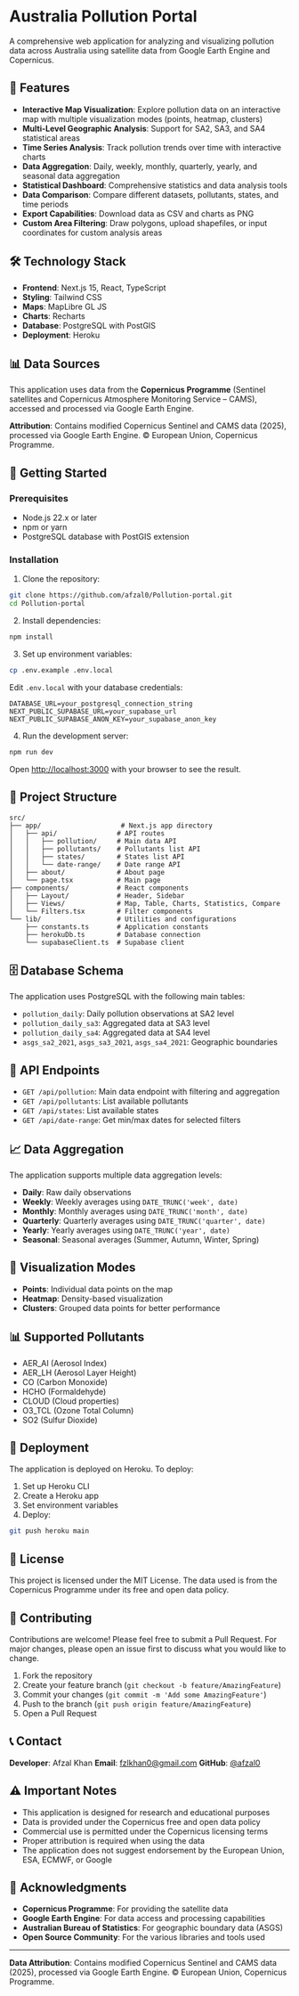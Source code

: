 # Australia Pollution Portal

A comprehensive web application for analyzing and visualizing pollution data across Australia using satellite data from Google Earth Engine and Copernicus.

## 🌟 Features

- **Interactive Map Visualization**: Explore pollution data on an interactive map with multiple visualization modes (points, heatmap, clusters)
- **Multi-Level Geographic Analysis**: Support for SA2, SA3, and SA4 statistical areas
- **Time Series Analysis**: Track pollution trends over time with interactive charts
- **Data Aggregation**: Daily, weekly, monthly, quarterly, yearly, and seasonal data aggregation
- **Statistical Dashboard**: Comprehensive statistics and data analysis tools
- **Data Comparison**: Compare different datasets, pollutants, states, and time periods
- **Export Capabilities**: Download data as CSV and charts as PNG
- **Custom Area Filtering**: Draw polygons, upload shapefiles, or input coordinates for custom analysis areas

## 🛠️ Technology Stack

- **Frontend**: Next.js 15, React, TypeScript
- **Styling**: Tailwind CSS
- **Maps**: MapLibre GL JS
- **Charts**: Recharts
- **Database**: PostgreSQL with PostGIS
- **Deployment**: Heroku

## 📊 Data Sources

This application uses data from the **Copernicus Programme** (Sentinel satellites and Copernicus Atmosphere Monitoring Service – CAMS), accessed and processed via Google Earth Engine.

**Attribution**: Contains modified Copernicus Sentinel and CAMS data (2025), processed via Google Earth Engine. © European Union, Copernicus Programme.

## 🚀 Getting Started

### Prerequisites

- Node.js 22.x or later
- npm or yarn
- PostgreSQL database with PostGIS extension

### Installation

1. Clone the repository:
```bash
git clone https://github.com/afzal0/Pollution-portal.git
cd Pollution-portal
```

2. Install dependencies:
```bash
npm install
```

3. Set up environment variables:
```bash
cp .env.example .env.local
```

Edit `.env.local` with your database credentials:
```env
DATABASE_URL=your_postgresql_connection_string
NEXT_PUBLIC_SUPABASE_URL=your_supabase_url
NEXT_PUBLIC_SUPABASE_ANON_KEY=your_supabase_anon_key
```

4. Run the development server:
```bash
npm run dev
```

Open [http://localhost:3000](http://localhost:3000) with your browser to see the result.

## 📁 Project Structure

```
src/
├── app/                    # Next.js app directory
│   ├── api/               # API routes
│   │   ├── pollution/     # Main data API
│   │   ├── pollutants/    # Pollutants list API
│   │   ├── states/        # States list API
│   │   └── date-range/    # Date range API
│   ├── about/             # About page
│   └── page.tsx           # Main page
├── components/            # React components
│   ├── Layout/            # Header, Sidebar
│   ├── Views/             # Map, Table, Charts, Statistics, Compare
│   └── Filters.tsx        # Filter components
└── lib/                   # Utilities and configurations
    ├── constants.ts       # Application constants
    ├── herokuDb.ts        # Database connection
    └── supabaseClient.ts  # Supabase client
```

## 🗄️ Database Schema

The application uses PostgreSQL with the following main tables:

- `pollution_daily`: Daily pollution observations at SA2 level
- `pollution_daily_sa3`: Aggregated data at SA3 level
- `pollution_daily_sa4`: Aggregated data at SA4 level
- `asgs_sa2_2021`, `asgs_sa3_2021`, `asgs_sa4_2021`: Geographic boundaries

## 🔧 API Endpoints

- `GET /api/pollution`: Main data endpoint with filtering and aggregation
- `GET /api/pollutants`: List available pollutants
- `GET /api/states`: List available states
- `GET /api/date-range`: Get min/max dates for selected filters

## 📈 Data Aggregation

The application supports multiple data aggregation levels:

- **Daily**: Raw daily observations
- **Weekly**: Weekly averages using `DATE_TRUNC('week', date)`
- **Monthly**: Monthly averages using `DATE_TRUNC('month', date)`
- **Quarterly**: Quarterly averages using `DATE_TRUNC('quarter', date)`
- **Yearly**: Yearly averages using `DATE_TRUNC('year', date)`
- **Seasonal**: Seasonal averages (Summer, Autumn, Winter, Spring)

## 🎨 Visualization Modes

- **Points**: Individual data points on the map
- **Heatmap**: Density-based visualization
- **Clusters**: Grouped data points for better performance

## 📊 Supported Pollutants

- AER_AI (Aerosol Index)
- AER_LH (Aerosol Layer Height)
- CO (Carbon Monoxide)
- HCHO (Formaldehyde)
- CLOUD (Cloud properties)
- O3_TCL (Ozone Total Column)
- SO2 (Sulfur Dioxide)

## 🚀 Deployment

The application is deployed on Heroku. To deploy:

1. Set up Heroku CLI
2. Create a Heroku app
3. Set environment variables
4. Deploy:
```bash
git push heroku main
```

## 📄 License

This project is licensed under the MIT License. The data used is from the Copernicus Programme under its free and open data policy.

## 🤝 Contributing

Contributions are welcome! Please feel free to submit a Pull Request. For major changes, please open an issue first to discuss what you would like to change.

1. Fork the repository
2. Create your feature branch (`git checkout -b feature/AmazingFeature`)
3. Commit your changes (`git commit -m 'Add some AmazingFeature'`)
4. Push to the branch (`git push origin feature/AmazingFeature`)
5. Open a Pull Request

## 📞 Contact

**Developer**: Afzal Khan
**Email**: fzlkhan0@gmail.com
**GitHub**: [@afzal0](https://github.com/afzal0)

## ⚠️ Important Notes

- This application is designed for research and educational purposes
- Data is provided under the Copernicus free and open data policy
- Commercial use is permitted under the Copernicus licensing terms
- Proper attribution is required when using the data
- The application does not suggest endorsement by the European Union, ESA, ECMWF, or Google

## 🙏 Acknowledgments

- **Copernicus Programme**: For providing the satellite data
- **Google Earth Engine**: For data access and processing capabilities
- **Australian Bureau of Statistics**: For geographic boundary data (ASGS)
- **Open Source Community**: For the various libraries and tools used

---

**Data Attribution**: Contains modified Copernicus Sentinel and CAMS data (2025), processed via Google Earth Engine. © European Union, Copernicus Programme.